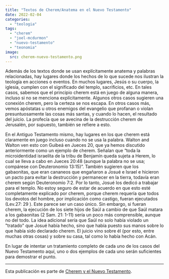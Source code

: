 ```yaml
---
title: "Textos de Cherem/Anatema en el Nuevo Testamento"
date: 2022-02-04
categories: 
  - "teologia"
tags: 
  - "cherem"
  - "joel-mcdurmon"
  - "nuevo-testamento"
  - "teonomia"
image:
  src: cherem-nuevo-testamento.png
---
```


Además de los textos donde se usan explícitamente anatema y palabras relacionadas, hay lugares donde los hechos de lo que sucede nos ilustran la teología en acciones o eventos. En muchos lugares, Jesús o su cuerpo, la iglesia, cumplen con el significado del templo, sacrificios, etc. En tales casos, sabemos que el principio cherem está en juego de alguna manera, incluso si no se menciona explícitamente. Algunos otros casos sugieren una conexión cherem, pero la certeza se nos escapa. En otros casos más, vemos apóstatas u otros enemigos del evangelio que profanan o violan presuntuosamente las cosas más santas, y cuando lo hacen, el resultado del juicio. La profecía que se avecina de la destrucción cherem de Jerusalén, por supuesto, también se refiere a esto.

En el Antiguo Testamento mismo, hay lugares en los que cherem está claramente en juego incluso cuando no se usa la palabra. Walton and Walton ven esto con Guibeá en Jueces 20, que ya hemos discutido anteriormente como un ejemplo de cherem. Señalan que “toda la microidentidad israelita de la tribu de Benjamín queda sujeta a Herem, lo cual se lleva a cabo en Jueces 20:48 (aunque la palabra no se usa; compárese con Deuteronomio 13:15)”. También sugieren que los gabaonitas, que eran cananeos que engañaron a Josué e Israel e hicieron un pacto para evitar la destrucción y permanecer en la tierra, todavía eran cherem según Deuteronomio 7:2. Por lo tanto, Josué los dedicó a trabajar para el templo. No estoy seguro de estar de acuerdo en que esto esté completamente explicado por cherem, porque cherem requería que todos los devotos del hombre, por implicación como castigo, fueran ejecutados (Lev.27: 29 ). Este parece ser un caso único. Sin embargo, si fueran cherem, la ejecución de los siete hijos de Saúl a cambio de que Saúl matara a los gabaonitas (2 Sam. 21: 1-11) sería un poco más comprensible, aunque no del todo. La idea adicional sería que Saúl no solo había violado un "tratado" que Josué había hecho, sino que había puesto sus manos sobre lo que había sido declarado cherem. El juicio vino sobre él (por esto, entre muchas otras cosas) y sobre su casa, tal como lo había hecho con Acán.

En lugar de intentar un tratamiento completo de cada uno de los casos del Nuevo Testamento aquí, uno o dos ejemplos de cada uno serán suficientes para demostrar el punto.

* * *

Esta publicación es parte de [Cherem y el Nuevo Testamento](/articulos/cherem-en-el-nuevo-testamento).
